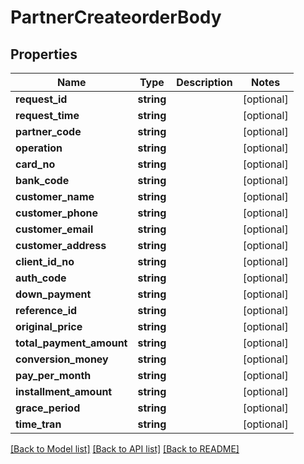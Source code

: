 # PartnerCreateorderBody

## Properties
Name | Type | Description | Notes
------------ | ------------- | ------------- | -------------
**request_id** | **string** |  | [optional] 
**request_time** | **string** |  | [optional] 
**partner_code** | **string** |  | [optional] 
**operation** | **string** |  | [optional] 
**card_no** | **string** |  | [optional] 
**bank_code** | **string** |  | [optional] 
**customer_name** | **string** |  | [optional] 
**customer_phone** | **string** |  | [optional] 
**customer_email** | **string** |  | [optional] 
**customer_address** | **string** |  | [optional] 
**client_id_no** | **string** |  | [optional] 
**auth_code** | **string** |  | [optional] 
**down_payment** | **string** |  | [optional] 
**reference_id** | **string** |  | [optional] 
**original_price** | **string** |  | [optional] 
**total_payment_amount** | **string** |  | [optional] 
**conversion_money** | **string** |  | [optional] 
**pay_per_month** | **string** |  | [optional] 
**installment_amount** | **string** |  | [optional] 
**grace_period** | **string** |  | [optional] 
**time_tran** | **string** |  | [optional] 

[[Back to Model list]](../../README.md#documentation-for-models) [[Back to API list]](../../README.md#documentation-for-api-endpoints) [[Back to README]](../../README.md)

